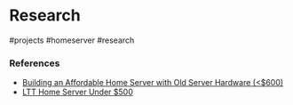 # Research
#projects #homeserver #research

### References
- [Building an Affordable Home Server with Old Server Hardware (<$600)](https://medium.com/swlh/building-an-affordable-home-server-with-old-server-hardware-600-4670f685ad45)
- [LTT Home Server Under $500](https://linustechtips.com/topic/999248-home-server-under-500/)